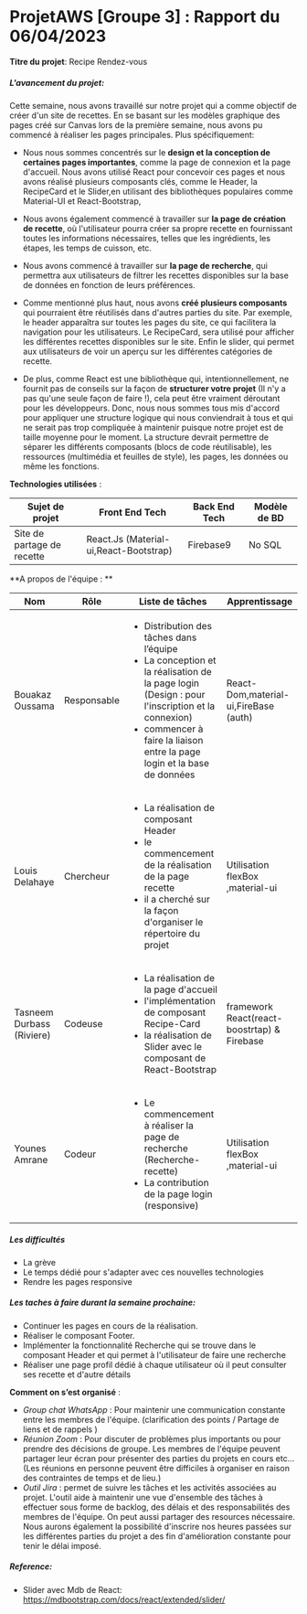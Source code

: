 # ProjetAWS [Groupe 3] : Rapport du 06/04/2023

**Titre du projet**: Recipe Rendez-vous

##### L'avancement du projet:

Cette semaine, nous avons travaillé sur notre projet qui a comme objectif de créer d'un site de recettes. En se basant sur les modèles graphique des pages créé sur Canvas lors de la première semaine, nous avons pu commencé à réaliser les pages principales. Plus spécifiquement:

* Nous nous sommes concentrés sur le **design et la conception de certaines pages importantes**, comme la page de connexion et la page d'accueil. Nous avons utilisé React pour concevoir ces pages et nous avons réalisé plusieurs composants clés, comme le Header, la RecipeCard et le Slider,en utilisant des bibliothèques populaires comme Material-UI et React-Bootstrap,

* Nous avons également commencé à travailler sur **la page de création de recette**, où l'utilisateur pourra créer sa propre recette en fournissant toutes les informations nécessaires, telles que les ingrédients, les étapes, les temps de cuisson, etc. 

* Nous avons commencé à travailler sur **la page de recherche**, qui permettra aux utilisateurs de filtrer les recettes disponibles sur la base de données en fonction de leurs préférences.

* Comme mentionné plus haut, nous avons **créé plusieurs composants** qui pourraient être réutilisés dans d'autres parties du site. Par exemple, le header apparaîtra sur toutes les pages du site, ce qui facilitera la navigation pour les utilisateurs. Le RecipeCard, sera utilisé pour afficher les différentes recettes disponibles sur le site. Enfin le slider, qui permet aux utilisateurs de voir un aperçu sur les différentes catégories de recette.

* De plus, comme React est une bibliothèque qui, intentionnellement, ne fournit pas de conseils sur la façon de **structurer votre projet** (Il n'y a pas qu'une seule façon de faire !), cela peut être vraiment déroutant pour les développeurs. Donc, nous nous sommes tous mis d'accord pour appliquer une structure logique qui nous conviendrait à tous et qui ne serait pas trop compliquée à maintenir puisque notre projet est de taille moyenne pour le moment. La structure devrait permettre de séparer les différents composants (blocs de code réutilisable), les ressources (multimédia et feuilles de style), les pages, les données ou même les fonctions.


**Technologies utilisées** :

| Sujet de projet      | Front End Tech | Back End Tech      | Modèle de BD |
| ----------- | ----------- | ----------- | ----------- |
| Site de partage de recette      | React.Js (Material-ui,React-Bootstrap) | Firebase9 | No SQL |

**A propos de l'équipe : **

| Nom      | Rôle | Liste de tâches      | Apprentissage|
| ----------- | ----------- | ----------- |  -----------  |
| Bouakaz Oussama | Responsable | <ul><li>Distribution des tâches dans l’équipe</li><li>La conception et la réalisation de la page login (Design : pour l'inscription et la connexion)</li><li>commencer à faire la liaison entre la page login et la base de données </li></ul> | React-Dom,material-ui,FireBase (auth) |
| Louis Delahaye | Chercheur     | <ul><li>La réalisation de composant Header </li><li>le commencement de la réalisation de la page recette </li><li>il a cherché sur la façon d'organiser le répertoire du projet </li></ul> | Utilisation flexBox ,material-ui |
| Tasneem Durbass (Riviere) | Codeuse     | <ul><li>La réalisation de la page d'accueil</li><li>l'implémentation de composant Recipe-Card</li><li>la réalisation de Slider avec le composant de React-Bootstrap</li></ul> | framework React(react-boostrtap) & Firebase |
| Younes Amrane | Codeur        | <ul><li>Le commencement à réaliser la page de recherche  (Recherche-recette)</li><li>La contribution de la page login (responsive)</li></ul> | Utilisation flexBox ,material-ui |

##### Les difficultés 

- La grève
- Le temps dédié pour s'adapter avec ces nouvelles technologies
- Rendre les pages responsive

##### Les taches à faire durant la semaine prochaine:

- Continuer les pages en cours de la réalisation.
- Réaliser le composant Footer.
- Implémenter la fonctionnalité Recherche qui se trouve dans le composant Header et qui permet à l'utilisateur de faire une recherche 
- Réaliser une page profil dédié à chaque utilisateur où il peut consulter ses recette et d'autre détails

**Comment on s’est organisé** :

* *Group chat WhatsApp* : Pour maintenir une communication constante entre les membres de l'équipe. (clarification des points / Partage de liens et de rappels )
* *Réunion Zoom* : Pour discuter de problèmes plus importants ou pour prendre des décisions de groupe. Les membres de l'équipe peuvent partager leur écran pour présenter des parties du projets en cours etc... (Les réunions en personne peuvent être difficiles à organiser en raison des contraintes de temps et de lieu.)
* *Outil Jira* : permet de suivre les tâches et les activités associées au projet. L'outil aide à maintenir une vue d'ensemble des tâches à effectuer sous forme de backlog, des délais et des responsabilités des membres de l'équipe. On peut aussi partager des resources nécessaire. Nous aurons également la possibilité d'inscrire nos heures passées sur les différentes parties du projet a des fin d'amélioration constante pour tenir le délai imposé.

##### Reference:
* Slider avec Mdb de React:
https://mdbootstrap.com/docs/react/extended/slider/

